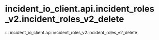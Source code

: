 # incident_io_client.api.incident_roles_v2.incident_roles_v2_delete

::: incident_io_client.api.incident_roles_v2.incident_roles_v2_delete
